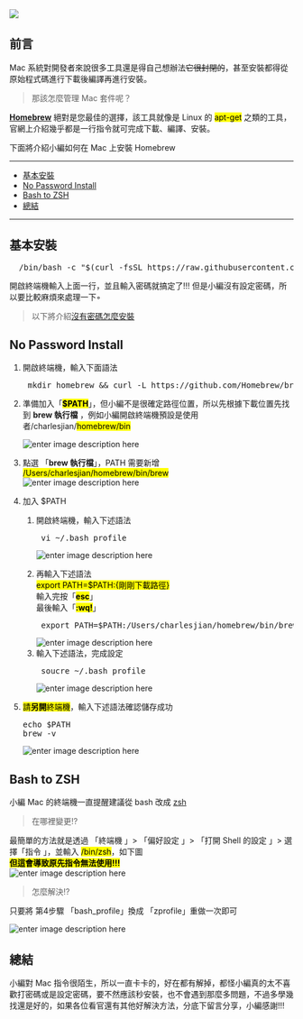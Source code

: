 <div class="mdtable"></div>
<img src="https://github.com/JianTodo/BloggerUsage/blob/master/0017.Git%20install/Mac/17.png?raw=true">
<h2 id="前言">前言</h2>
<p>Mac 系統對開發者來說很多工具還是得自己想辦法<s>它很封閉的</s>，甚至安裝都得從原始程式碼進行下載後編譯再進行安裝。</p>
<blockquote>
<p>那該怎麼管理 Mac 套件呢？</p>
</blockquote>
<p><strong><a href="https://brew.sh/">Homebrew</a></strong> 絕對是您最佳的選擇，該工具就像是 Linux 的  <mark>apt-get</mark>  之類的工具，官網上介紹幾乎都是一行指令就可完成下載、編譯、安裝。</p>
<p>下面將介紹小編如何在 Mac 上安裝 Homebrew</p>
<!--more-->
<hr>
<div class="headline">
</div><ul>
<li><a href="#基本安裝">基本安裝</a></li>
<li><a href="#No Password Install">No Password Install</a></li>
<li><a href="#Bash to ZSH">Bash to ZSH</a></li>
<li><a href="#總結">總結</a></li>
</ul>

<hr>
<h2 id="基本安裝">基本安裝</h2>
<pre class="brush:shell;">	/bin/bash -c "$(curl -fsSL https://raw.githubusercontent.com/Homebrew/install/HEAD/install.sh)"
</pre>
<p>開啟終端機輸入上面一行，並且輸入密碼就搞定了!!! 但是小編沒有設定密碼，所以要比較麻煩來處理一下◦</p>
<blockquote>
<p>以下將介紹<a href="https://docs.brew.sh/Installation#untar-anywhere">沒有密碼怎麼安裝</a></p>
</blockquote>
<h2 id="no-password-install">No Password Install</h2>
<ol>
<li>開啟終端機，輸入下面語法 <pre class="brush:shell;"> mkdir homebrew &amp;&amp; curl -L https://github.com/Homebrew/brew/tarball/master | tar xz --strip 1 -C homebrew
</pre></li>
</ol>

<ol start="2">
<li>
<p>準備加入「<strong><mark>$PATH</mark></strong>」，但小編不是很確定路徑位置，所以先根據下載位置先找到 <strong>brew 執行檔</strong> ，例如小編開啟終端機預設是使用者/charlesjian/<mark>homebrew/bin</mark></p>
<p><img src="https://github.com/JianTodo/BloggerUsage/blob/master/0017.Git%20install/Mac/18.png?raw=true" alt="enter image description here"></p>
</li>
<li>
<p>點選 「<strong>brew 執行檔</strong>」，PATH 需要新增 <mark>/Users/charlesjian/homebrew/bin/brew</mark><br>
<img src="https://github.com/JianTodo/BloggerUsage/blob/master/0017.Git%20install/Mac/19.png?raw=true" alt="enter image description here"></p>
</li>
<li>
<p>加入 $PATH</p>
<ol>
<li>開啟終端機，輸入下述語法 <pre class="brush:shell;"> vi ~/.bash_profile
</pre>
<img src="https://github.com/JianTodo/BloggerUsage/blob/master/0017.Git%20install/Mac/20.png?raw=true" alt="enter image description here">
</li>
</ol>
<ol start="2">
<li>
<p>再輸入下述語法<br>
<mark>export PATH=$PATH:{剛剛下載路徑}</mark><br>
輸入完按「<strong><mark>esc</mark></strong>」<br>
最後輸入「<strong><mark>:wq!</mark></strong>」</p>
 <pre class="brush:shell;"> export PATH=$PATH:/Users/charlesjian/homebrew/bin/brew
</pre>
<img src="https://github.com/JianTodo/BloggerUsage/blob/master/0017.Git%20install/Mac/21.png?raw=true" alt="enter image description here">
</li>
</ol>
<ol start="3">
<li>輸入下述語法，完成設定 <pre class="brush:shell;"> soucre ~/.bash_profile
</pre>
<img src="https://github.com/JianTodo/BloggerUsage/blob/master/0017.Git%20install/Mac/22.png?raw=true" alt="enter image description here">
</li>
</ol>

</li>
<li>
<p><mark>請<strong>另開</strong>終端機</mark>，輸入下述語法確認儲存成功<br>
</p><pre class="brush:shell;">
echo $PATH
brew -v
</pre><p></p>
<p><img src="https://github.com/JianTodo/BloggerUsage/blob/master/0017.Git%20install/Mac/23.png?raw=true" alt="enter image description here"></p>
</li>
</ol>
<h2 id="bash-to-zsh">Bash to ZSH</h2>
<p>小編 Mac 的終端機一直提醒建議從 bash 改成 <a href="https://en.wikipedia.org/wiki/Z_shell">zsh</a></p>
<blockquote>
<p>在哪裡變更!?</p>
</blockquote>
<p>最簡單的方法就是透過 「終端機 」&gt; 「偏好設定 」&gt; 「打開 Shell 的設定 」&gt; 選擇「指令 」，並輸入 <mark>/bin/zsh</mark>，如下圖<br>
<strong><mark>但這會導致原先指令無法使用!!!</mark></strong><br>
<img src="https://github.com/JianTodo/BloggerUsage/blob/master/0017.Git%20install/Mac/24.png?raw=true" alt="enter image description here"></p>
<blockquote>
<p>怎麼解決!?</p>
</blockquote>
<p>只要將 第4步驟 「bash_profile」換成 「zprofile」重做一次即可</p>
<p><img src="https://github.com/JianTodo/BloggerUsage/blob/master/0017.Git%20install/Mac/25.png?raw=true" alt="enter image description here"></p>
<h2 id="總結">總結</h2>
<p>小編對 Mac 指令很陌生，所以一直卡卡的，好在都有解掉，都怪小編真的太不喜歡打密碼或是設定密碼，要不然應該秒安裝，也不會遇到那麼多問題，不過多學幾找還是好的，如果各位看官還有其他好解決方法，分底下留言分享，小編感謝!!!</p>
